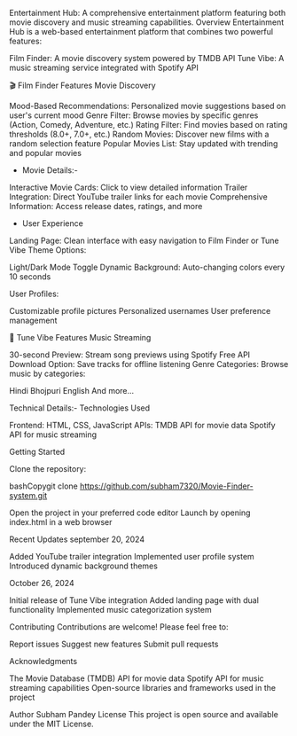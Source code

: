 Entertainment Hub:
A comprehensive entertainment platform featuring both movie discovery and music streaming capabilities.
Overview
Entertainment Hub is a web-based entertainment platform that combines two powerful features:

Film Finder: A movie discovery system powered by TMDB API
Tune Vibe: A music streaming service integrated with Spotify API

🎬 Film Finder Features
Movie Discovery

Mood-Based Recommendations: Personalized movie suggestions based on user's current mood
Genre Filter: Browse movies by specific genres (Action, Comedy, Adventure, etc.)
Rating Filter: Find movies based on rating thresholds (8.0+, 7.0+, etc.)
Random Movies: Discover new films with a random selection feature
Popular Movies List: Stay updated with trending and popular movies

* Movie Details:-

Interactive Movie Cards: Click to view detailed information
Trailer Integration: Direct YouTube trailer links for each movie
Comprehensive Information: Access release dates, ratings, and more

* User Experience

Landing Page: Clean interface with easy navigation to Film Finder or Tune Vibe
Theme Options:

Light/Dark Mode Toggle
Dynamic Background: Auto-changing colors every 10 seconds


User Profiles:

Customizable profile pictures
Personalized usernames
User preference management



🎵 Tune Vibe Features
Music Streaming

30-second Preview: Stream song previews using Spotify Free API
Download Option: Save tracks for offline listening
Genre Categories: Browse music by categories:

Hindi
Bhojpuri
English
And more...



Technical Details:-
Technologies Used

Frontend: HTML, CSS, JavaScript
APIs:
TMDB API for movie data
Spotify API for music streaming

Getting Started

Clone the repository:

bashCopygit clone https://github.com/subham7320/Movie-Finder-system.git

Open the project in your preferred code editor
Launch by opening index.html in a web browser

Recent Updates
september 20, 2024

Added YouTube trailer integration
Implemented user profile system
Introduced dynamic background themes

October 26, 2024

Initial release of Tune Vibe integration
Added landing page with dual functionality
Implemented music categorization system

Contributing
Contributions are welcome! Please feel free to:

Report issues
Suggest new features
Submit pull requests

Acknowledgments

The Movie Database (TMDB) API for movie data
Spotify API for music streaming capabilities
Open-source libraries and frameworks used in the project

Author
Subham Pandey
License
This project is open source and available under the MIT License.

